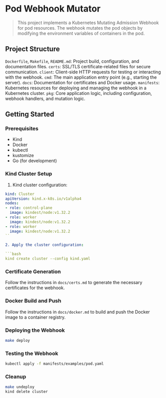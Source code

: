 # Pod Webhook Mutator

> This project implements a Kubernetes Mutating Admission Webhook for pod resources. The webhook mutates the pod objects by modifying the environment variables of containers in the pod.


## Project Structure

`Dockerfile`, `Makefile`, `README.md`: Project build, configuration, and documentation files.
`certs`: SSL/TLS certificate-related files for secure communication.
`client`: Client-side HTTP requests for testing or interacting with the webhook.
`cmd`: The main application entry point (e.g., starting the server).
`docs`: Documentation for certificates and Docker usage.
`manifests`: Kubernetes resources for deploying and managing the webhook in a Kubernetes cluster.
`pkg`: Core application logic, including configuration, webhook handlers, and mutation logic.

## Getting Started

### Prerequisites

- Kind
- Docker
- kubectl
- kustomize
- Go (for development)

### Kind Cluster Setup

1. Kind cluster configuration:

```yaml
kind: Cluster
apiVersion: kind.x-k8s.io/v1alpha4
nodes:
- role: control-plane
  image: kindest/node:v1.32.2
- role: worker
  image: kindest/node:v1.32.2
- role: worker
  image: kindest/node:v1.32.2
``

2. Apply the cluster configuration:

```bash
kind create cluster --config kind.yaml
 ```

### Certificate Generation

Follow the instructions in `docs/certs.md` to generate the necessary certificates for the webhook.

### Docker Build and Push

Follow the instructions in `docs/docker.md` to build and push the Docker image to a container registry.

### Deploying the Webhook

```bash
make deploy
```

### Testing the Webhook

```bash
kubectl apply -f manifests/examples/pod.yaml
```

### Cleanup

```bash
make undeploy
kind delete cluster
```
